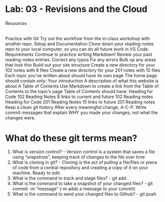 # Lab: 03 - Revisions and the Cloud #

###### Resources

Practice with Git
Try out the workflow from the in-class workshop with another repo.
Setup and Documentation
Clone down your reading-notes repo to your local computer, so you can do all future work in VS Code.
Requirements
Continue to practice writing Markdown!
Review your past reading-notes entries.
Correct any typos
Fix any errors
Bulk up any areas that look thin
Build out your site structure
Create a new directory for your 102 notes with 8 files
Create a new directory for your 201 notes with 15 files
Each topic you’ve written about should have its own page
The home page should contain only:
Your introduction
A description of what this website is about
A Table of Contents
Use Markdown to create a link from the Table of Contents to the topic’s page
Table of Contents should have:
Heading for Code 102 Reading Notes
8 links to current and future 102 Reading notes
Heading for Code 201 Reading Notes
15 links to future 201 Reading notes
Keep a clean git history
After every meaningful change, A-C-P.
Write commit messages that explain WHY you made your changes, not what the changes were.

# What do these git terms mean? #

1. What is version control? - Version control is a system that saves a file using “snapshots”, keeping track of changes to the file over time
2. What is cloning in git? - Cloning is the act of pulling a file/files or piece of code from a central repository and creating a copy of it on your machine. Ready to edit.
3. What is the command to track and stage files? - git add .
4. What is the command to take a snapshot of your changed files? - git commit -m “message” (-m adds a message to your commit)
5. What is the command to send your changed files to Github? - git push